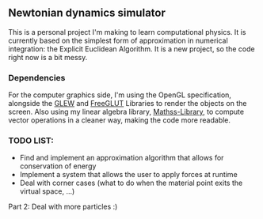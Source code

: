 
## Newtonian dynamics simulator
This is a personal project I'm making to learn computational physics. 
It is currently based on the simplest form of approximation in numerical integration: the Explicit Euclidean Algorithm.
It is a new project, so the code right now is a bit messy.

### Dependencies
For the computer graphics side, I'm using the OpenGL specification, alongside the [GLEW](https://github.com/nigels-com/glew) and [FreeGLUT](https://github.com/freeglut/freeglut) Libraries to render the objects on the screen.
Also using my linear algebra library, [Mathss-Library](https://github.com/ivanrossi04/Math-Library), to compute vector operations in a cleaner way, making the code more readable.

### TODO LIST:
- Find and implement an approximation algorithm that allows for conservation of energy
- Implement a system that allows the user to apply forces at runtime
- Deal with corner cases (what to do when the material point exits the virtual space, ...) 

Part 2: Deal with more particles :)